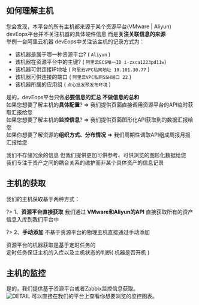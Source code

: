 ## 如何理解主机
您会发现，本平台的所有主机都来源于某个资源平台(VMware | Aliyun)  
devEops平台并不关注机器的具体硬件信息 而是**关注关联信息的来源**  
举例一台阿里云机器 devEops中关注该主机的记录方式为：
- 该机器是属于哪一种资源平台? ( `Aliyun` )
- 该机器在资源平台中的主键? ( `阿里云ECS唯一ID i-zxca1223pd11w`)
- 该机器可供连接IP地址 ( `阿里云VPC私网地址 10.101.30.77` )
- 该机器可供连接的端口 ( `阿里云VPC私网SSH端口 22` )
- 该机器所属的应用组 ( `点心批发预发布环境` )

是的，devEops平台只做**必要信息的汇总 不做信息的总和**  
如果您想要了解主机的**具体配置**? => 我们提供页面直接调用资源平台的API临时获取汇报给您  
如果您想要了解主机的**监控信息**? => 我们提供页面图形化API获取到的数据汇报给您  
如果你想要了解资源的**组织方式、分布情况** => 我们周期性调取API组成周报月报汇报给您

我们不存储冗余的信息 但我们提供更加可供参考、可供浏览的图形化数据给您  
我们专注于资产之间的耦合关系的维护而非某个具体资产的信息记录  

## 主机的获取  
我们的主机获取基于两种方式：  

?> 1、**资源平台直接获取**
我们通过 **VMware和Aliyun的API** 直接获取所有的资产信息入库到我们平台中  

?> 2、**手动添加**
不基于资源平台的物理主机直接通过手动添加

资源平台的机器获取是基于定时任务的  
定时任务保证主机的入库以及主机状态的判断( 机器是否开机 )

## 主机的监控
是的，我们提供基于资源平台或者Zabbix监控信息获取。  
![DETAIL](https://github.com/YoLoveLife/DevOps/raw/master/img/detail.png)
可以直接在我们的平台上查看你想要浏览的监控图表。 
